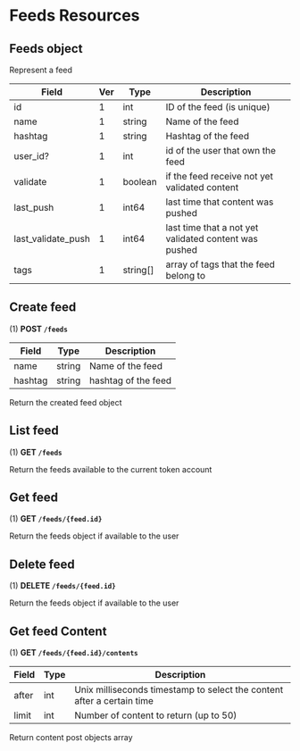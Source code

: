 # Feeds Resources

## Feeds object

Represent a feed

| Field              | Ver | Type     | Description                                           |
| ------------------ | --- | -------- | ----------------------------------------------------- |
| id                 | 1   | int      | ID of the feed (is unique)                            |
| name               | 1   | string   | Name of the feed                                      |
| hashtag            | 1   | string   | Hashtag of the feed                                   |
| user_id?           | 1   | int      | id of the user that own the feed                      |
| validate           | 1   | boolean  | if the feed receive not yet validated content         |
| last_push          | 1   | int64    | last time that content was pushed                     |
| last_validate_push | 1   | int64    | last time that a not yet validated content was pushed |
| tags               | 1   | string[] | array of tags that the feed belong to                 |

## Create feed

(1) **POST `/feeds`**

| Field   | Type   | Description         |
| ------- | ------ | ------------------- |
| name    | string | Name of the feed    |
| hashtag | string | hashtag of the feed |

Return the created feed object

## List feed

(1) **GET `/feeds`**

Return the feeds available to the current token account

## Get feed

(1) **GET `/feeds/{feed.id}`**

Return the feeds object if available to the user

## Delete feed

(1) **DELETE `/feeds/{feed.id}`**

Return the feeds object if available to the user

## Get feed Content

(1) **GET `/feeds/{feed.id}/contents`**

| Field | Type | Description                                                            |
| ----- | ---- | ---------------------------------------------------------------------- |
| after | int  | Unix milliseconds timestamp to select the content after a certain time |
| limit | int  | Number of content to return (up to 50)                                 |

Return content post objects array
